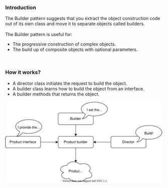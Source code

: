 ### Introduction
The Builder pattern suggests that you extract the object construction code out of its own class and move it to separate objects called builders.  
<br>
The Builder pattern is useful for:
- The progressive construction of complex objects.
- The build up of composite objects with optional parameters.

<br>

### How it works?
- A director class initiates the request to build the object.
- A builder class learns how to build the object from an interface.
- A builder methods that returns the object.


<div class="flex items-center mt-2 p-3">
    <img src="/assets/images/builder.svg" alt="builder" width="680px"/>
</div>
